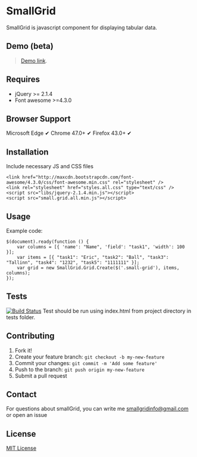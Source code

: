 # SmallGrid
SmallGrid is javascript component for displaying tabular data.

## Demo (beta)

> [Demo link](http://truehot.github.io/smallGrid/examples/example1.html).

## Requires

- jQuery >= 2.1.4
- Font awesome >=4.3.0

## Browser Support

Microsoft Edge ✔ 
Chrome 47.0+   ✔ 
Firefox 43.0+  ✔

## Installation

Include necessary JS and CSS files

<!-- -->

    <link href="http://maxcdn.bootstrapcdn.com/font-awesome/4.3.0/css/font-awesome.min.css" rel="stylesheet" />
    <link rel="stylesheet" href="styles.all.css" type="text/css" />
    <script src="libs/jquery-2.1.4.min.js"></script>
    <script src="small.grid.all.min.js"></script>

## Usage

Example code:

    $(document).ready(function () {
        var columns = [{ 'name': "Name", 'field': "task1", 'width': 100 }];
        var items = [{ "task1": "Eric", "task2": "Ball", "task3": "Tallinn", "task4": "1232", "task5": "1111111" }];
        var grid = new SmallGrid.Grid.Create($('.small-grid'), items, columns);
    });

## Tests
[![Build Status](https://travis-ci.org/truehot/smallGrid.svg?branch=master)](https://travis-ci.org/truehot/smallGrid)
Test should be run using index.html from project directory in tests folder.

## Contributing

1. Fork it!
2. Create your feature branch: `git checkout -b my-new-feature`
3. Commit your changes: `git commit -m 'Add some feature'`
4. Push to the branch: `git push origin my-new-feature`
5. Submit a pull request

## Contact

For questions about smallGrid, you can write me smallgridinfo@gmail.com or open an issue

## License

[MIT License](https://github.com/truehot/smallGrid/blob/master/LICENSE.txt)

